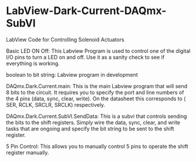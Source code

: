 # LabView-Dark-Current-DAQmx-SubVI
LabView Code for Controlling Solenoid Actuators

Basic LED ON Off:
This Labview Program is used to control one of the digital I/O
pins to turn a LED on and off. Use it as a sanity check to see
if everything is working.

boolean to bit string:
Labview program in development

DAQmx.Dark.Current.main:
This is the main Labview program that will send 8 bits to the circuit.
It requires you to specify the port and line numbers of the 4 pins
(data, sync, clear, write). On the datasheet this corresponds to 
( SER, RCLK, SRCLR, SRCLK) respectively. 

DAQmx.Dark.Current.SubVI.SendData:
This is a subvi that controls sending the bits to the shift registers.
Simply wire the data, sync, clear, and write tasks that are ongoing and
specify the bit string to be sent to the shift register.

5 Pin Control:
This allows you to manually control 5 pins to operate the shift register
manually. 